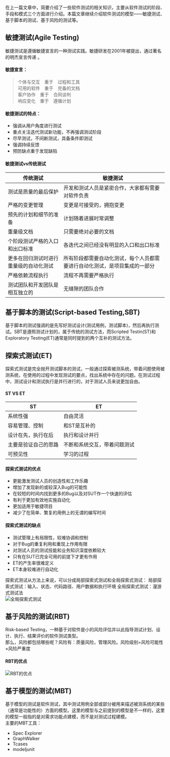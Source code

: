 ﻿在上一篇文章中，简要介绍了一些软件测试的相关知识，主要从软件测试的阶段、手段和模式三个方面进行介绍。本篇文章继续介绍软件测试的模型——敏捷测试、基于脚本的测试、基于风险的测试等。
## 敏捷测试(Agile Testing)
敏捷测试是遵循敏捷宣言的一种测试实践。敏捷研发在2001年被提出，通过著名的明杰宣言传递   。    
#### 敏捷宣言：

>个体与交互&emsp;重于&emsp;过程和工具    
>可用的软件&emsp;重于&emsp;完备的文档    
>客户协作&emsp;重于&emsp;合同谈判    
>响应变化&emsp;重于&emsp;遵循计划    

#### 敏捷测试的特点：

 - 强调从用户角度进行测试
 - 重点关注迭代测试新功能，不再强调测试阶段
 - 尽早测试，不间断测试，具备条件即测试
 - 强调持续反馈
 - 预防缺点重于发现缺陷

#### 敏捷测试vs传统测试

|传统测试|敏捷测试|
|---|---|
|测试是质量的最后保护|开发和测试人员是紧密合作，大家都有需要对软件负责|
|严格的变更管理|变更是可接受的，拥抱变更|
|预先的计划和细节的准备|计划随着进展时常调整|
|重量级文档|只需要绝对必要的文档|
|个阶段测试严格的入口和出口标准|各迭代之间已经没有明显的入口和出口标准|
|更多在回归测试时进行重量级的自动化测试|所有阶段都需要自动化测试，每个人员都需要进行自动化测试，是项目集成的一部分|
|严格依赖流程执行|流程不再需要严格执行|
|测试团队和开发团队是相互独立的|无缝隙的团队合作|

## 基于脚本的测试(Script-based Testing,SBT)
基于脚本的测试强调的是先写好测试设计(测试用例，测试脚本)，然后再执行测试。SBT是遵照测试计划的，属于传统的测试方法，而Scripted Testin(ST)和Exploratory Testing(ET)通常是同时提到的两个互补的测试方法。

## 探索式测试(ET)
探索式测试是完全抛开测试脚本的测试，一般通过探索被测系统，带着问题使用被测系统，在使用的过程中发现测试的要点，找出系统中存在的问题。在测试过程中，测试设计和测试执行是并行进行的，对于测试人员来说更加自由。

#### ST VS ET

|ST|ET|
|---|---|
|系统性强|自由灵活|
|容易管理、控制|和ST是互补的|
|设计在先，执行在后|执行和设计并行|
|主要是验证自己的思路|不断和系统交互，带着问题测试|
|可预见性|学习的过程|

#### 探索式测试的优点
 - 更能激发测试人员的创造性和工作乐趣
- 增加了发现新的或较深入Bug的可能性
- 在较短的时间内找到更多的Bug以及对SUT作一个快速的评估
- 有利于更加有效地实施自动化
- 更加适用于敏捷项目
- 减少了在简单、繁复的用例上的无谓的编写时间

#### 探索式测试的缺点
- 测试管理上有局限性，较难协调和控制
- 对于Bug的重复利用和重现上作用有限
- 对测试人员的测试技能和业务知识深度依赖较大
- 只有在SUT已完全可用的前提下才更有作用
- ET的产生率很难定义
- ET本身较难进行自动化

探索式测试从方法上来说，可以分成局部探索式测试和全局探索式测试：
局部探索式测试：输入、状态、代码路径、用户数据和执行环境
全局探索式测试：漫游式测试法       
![全局探索式测试](../../../images/photo/全局探索式测试.png)

## 基于风险的测试(RBT)
Risk-based Testing，一种基于对软件是小的风险评估并以此指导测试计划、设计、执行、结果评价的软件测试类型。   
那么，风险都包括哪些呢？风险有：质量风险，管理风险。风险级别=风险可能性×风险严重度
#### RBT的优点
![RBT的优点](../../../images/photo/RBT的优点.png)

## 基于模型的测试(MBT)
基于模型的测试是软件测试，其中测试用例全部或部分被用来描述被测系统的某些（通常是功能性的）方面的模型。这里的模型与之前提到的模型是不一样的，这里的模型一般指的是对需求功能点建模，而不是对测试过程建模。    
主要的MBT工具：
- Spec Explorer
- GraphWalker
- Tcases
- modeljunit